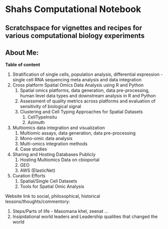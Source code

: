 # Shahs Computational Notebook
## Scratchspace for vignettes and recipes for various computational biology experiments

## About Me:


**Table of content**
1. Stratification of single cells, population analysis, differential expression - single cell RNA sequencing meta analysis and data integration
2. Cross platform Spatial Omics Data Analysis using R and Python
   1. Spatial omics platforms, data generation, data pre-processing, human level data types and downstream analysis in R and Python
   2. Assessment of quality metrics across platforms and evaluation of sensitivity of biological signal
   3. Clustering and Cell Typing Approaches for Spatial Datasets
      1. CellTypeInsitu
      2. Azimuth
3. Multiomics data integration and visualization
   1. Multiomic assays, data generation, data pre-processing
   2. Mono-omic data analysis
   3. Multi-omics integration methods
   4. Case studies
4. Sharing and Hosting Databases Publicly
   1. Hosting Multiomics Data on cbioportal
   2. GEO
   3. AWS (ElasticNet)
5. Curation Efforts
   1. Spatial/Single Cell Datasets
   2. Tools for Spatial Omic Analysis

Website link to social, philosophical, historical lessons/thoughts/commentory:
1. Steps/Parts of life - Masomana khel, zeenat ...
2. Insipidational world leaders and Leadership qualities that changed the world
